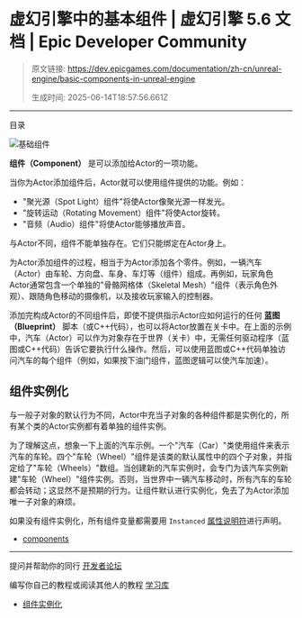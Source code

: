 # 虚幻引擎中的基本组件 | 虚幻引擎 5.6 文档 | Epic Developer Community

> 原文链接: https://dev.epicgames.com/documentation/zh-cn/unreal-engine/basic-components-in-unreal-engine
> 
> 生成时间: 2025-06-14T18:57:56.661Z

---

目录

![基础组件](https://dev.epicgames.com/community/api/documentation/image/30ec9c5b-4c61-4e97-8fe2-cfe994e2b2f3?resizing_type=fill&width=1920&height=335)

**组件（Component）** 是可以添加给Actor的一项功能。

当你为Actor添加组件后，Actor就可以使用组件提供的功能。例如：

-   "聚光源（Spot Light）组件"将使Actor像聚光源一样发光。
-   "旋转运动（Rotating Movement）组件"将使Actor旋转。
-   "音频（Audio）组件"将使Actor能够播放声音。

与Actor不同，组件不能单独存在。它们只能绑定在Actor身上。

为Actor添加组件的过程，相当于为Actor添加各个零件。例如，一辆汽车（Actor）由车轮、方向盘、车身、车灯等（组件）组成。再例如，玩家角色Actor通常包含一个单独的"骨骼网格体（Skeletal Mesh）"组件（表示角色外观）、跟随角色移动的摄像机，以及接收玩家输入的控制器。

添加完构成Actor的不同组件后，即使不提供指示Actor应如何运行的任何 **蓝图（Blueprint）** 脚本（或C++代码），也可以将Actor放置在关卡中。在上面的示例中，汽车（Actor）可以作为对象存在于世界（关卡）中，无需任何驱动程序（蓝图或C++代码）告诉它要执行什么操作。然后，可以使用蓝图或C++代码单独访问汽车的每个组件（例如，如果按下油门组件，蓝图逻辑可以使汽车加速）。

## 组件实例化

与一般子对象的默认行为不同，Actor中充当子对象的各种组件都是实例化的，所有某个类的Actor实例都有着单独的组件实例。

为了理解这点，想象一下上面的汽车示例。一个"汽车（Car）"类使用组件来表示汽车的车轮。四个"车轮（Wheel）"组件是该类的默认属性中的四个子对象，并指定给了"车轮（Wheels）"数组。当创建新的汽车实例时，会专门为该汽车实例新建"车轮（Wheel）"组件实例。否则，当世界中一辆汽车移动时，所有汽车的车轮都会转动；这显然不是预期的行为。让组件默认进行实例化，免去了为Actor添加唯一子对象的麻烦。

如果没有组件实例化，所有组件变量都需要用 `Instanced` [属性说明符](/documentation/404)进行声明。

-   [components](https://dev.epicgames.com/community/search?query=components)

* * *

提问并帮助你的同行 [开发者论坛](https://forums.unrealengine.com/categories?tag=unreal-engine)

编写你自己的教程或阅读其他人的教程 [学习库](https://dev.epicgames.com/community/unreal-engine/learning)

-   [组件实例化](/documentation/zh-cn/unreal-engine/basic-components-in-unreal-engine#%E7%BB%84%E4%BB%B6%E5%AE%9E%E4%BE%8B%E5%8C%96)